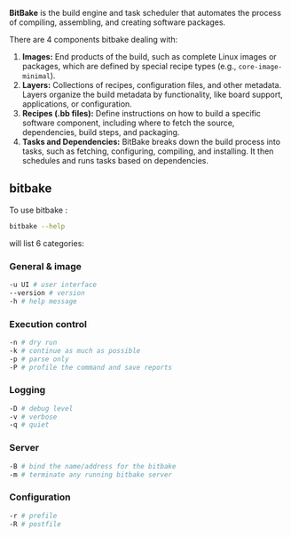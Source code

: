 **BitBake** is the build engine and task scheduler that automates the process of compiling, assembling, and creating software packages.

There are 4 components bitbake dealing with:
1. **Images:** End products of the build, such as complete Linux images or packages, which are defined by special recipe types (e.g., `core-image-minimal`).
2. **Layers:** Collections of recipes, configuration files, and other metadata. Layers organize the build metadata by functionality, like board support, applications, or configuration.
3. **Recipes (.bb files):** Define instructions on how to build a specific software component, including where to fetch the source, dependencies, build steps, and packaging.
4. **Tasks and Dependencies:** BitBake breaks down the build process into tasks, such as fetching, configuring, compiling, and installing. It then schedules and runs tasks based on dependencies.

## bitbake
To use bitbake :
``` bash
bitbake --help
```
will list 6 categories:
### General & image
``` bash
-u UI # user interface
--version # version
-h # help message
```

### Execution control
``` bash
-n # dry run
-k # continue as much as possible
-p # parse only
-P # profile the command and save reports
```

### Logging
``` bash
-D # debug level
-v # verbose 
-q # quiet
```

### Server
``` bash
-B # bind the name/address for the bitbake
-m # terminate any running bitbake server
```

### Configuration
``` bash
-r # prefile
-R # postfile
```


